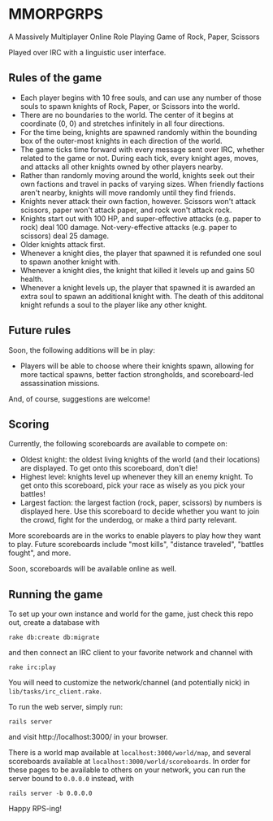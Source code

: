 MMORPGRPS
=========

A Massively Multiplayer Online Role Playing Game of Rock, Paper, Scissors

Played over IRC with a linguistic user interface.

Rules of the game
-----------------

* Each player begins with 10 free souls, and can use any number of those souls to
  spawn knights of Rock, Paper, or Scissors into the world.
* There are no boundaries to the world. The center of it begins at coordinate (0, 0)
  and stretches infinitely in all four directions.
* For the time being, knights are spawned randomly within the bounding box of the
  outer-most knights in each direction of the world.
* The game ticks time forward  with every message sent over IRC, whether related
  to the game or not. During each tick, every knight ages, moves, and attacks all
  other knights owned by other players nearby.
* Rather than randomly moving around the world, knights seek out their own factions
  and travel in packs of varying sizes. When friendly factions aren't nearby, knights
  will move randomly until they find friends.
* Knights never attack their own faction, however. Scissors won't attack scissors,
  paper won't attack paper, and rock won't attack rock.
* Knights start out with 100 HP, and super-effective attacks (e.g. paper to rock) deal
  100 damage. Not-very-effective attacks (e.g. paper to scissors) deal 25 damage.
* Older knights attack first.
* Whenever a knight dies, the player that spawned it is refunded one soul to spawn
  another knight with.
* Whenever a knight dies, the knight that killed it levels up and gains 50 health.
* Whenever a knight levels up, the player that spawned it is awarded an extra soul
  to spawn an additional knight with. The death of this additonal knight refunds a
  soul to the player like any other knight.

Future rules
------------

Soon, the following additions will be in play:

* Players will be able to choose where their knights spawn, allowing for more tactical
  spawns, better faction strongholds, and scoreboard-led assassination missions.

And, of course, suggestions are welcome!

Scoring
-------

Currently, the following scoreboards are available to compete on:

* Oldest knight: the oldest living knights of the world (and their locations) are
  displayed. To get onto this scoreboard, don't die!
* Highest level: knights level up whenever they kill an enemy knight. To get onto this
  scoreboard, pick your race as wisely as you pick your battles!
* Largest faction: the largest faction (rock, paper, scissors) by numbers is displayed
  here. Use this scoreboard to decide whether you want to join the crowd, fight for the
  underdog, or make a third party relevant.

More scoreboards are in the works to enable players to play how they want to play. Future
scoreboards include "most kills", "distance traveled", "battles fought", and more.

Soon, scoreboards will be available online as well.

Running the game
----------------

To set up your own instance and world for the game, just check this repo out, create a
database with

```
rake db:create db:migrate
```

and then connect an IRC client to your favorite network and channel with

```
rake irc:play
```

You will need to customize the network/channel (and potentially nick) in `lib/tasks/irc_client.rake`.

To run the web server, simply run:

```
rails server
```

and visit http://localhost:3000/ in your browser.

There is a world map available at `localhost:3000/world/map`, and several scoreboards available at
`localhost:3000/world/scoreboards`. In order for these pages to be available to others on your network,
you can run the server bound to `0.0.0.0` instead, with

```
rails server -b 0.0.0.0
```

Happy RPS-ing!